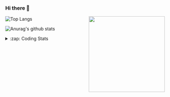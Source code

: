 ### Hi there 👋

<!--
**tao8687/tao8687** is a ✨ _special_ ✨ repository because its `README.md` (this file) appears on your GitHub profile.

Here are some ideas to get you started:

- 🔭 I’m currently working on ...
- 🌱 I’m currently learning ...
- 👯 I’m looking to collaborate on ...
- 🤔 I’m looking for help with ...
- 💬 Ask me about ...
- 📫 How to reach me: ...
- 😄 Pronouns: ...
- ⚡ Fun fact: ...
-->

<img align='right' src="https://media.giphy.com/media/M9gbBd9nbDrOTu1Mqx/giphy.gif" width="240">

  
![Top Langs](https://github-readme-stats.vercel.app/api/top-langs/?username=tao8687&layout=compact&title_color=23238E&text_color=A67D3D)

![Anurag's github stats](https://github-readme-stats.vercel.app/api?username=tao8687&show_icons=true&&text_color=A67D3D&title_color=23238E&show_icons=false&count_private=true&hide=stars)

<details>
  <summary>:zap: Coding Stats</summary>
  <br>
    
<!--START_SECTION:waka-->

```txt
From: 09 February 2025 - To: 16 February 2025

C++        2 hrs 23 mins   █████████▒░░░░░░░░░░░░░░░   36.72 %
Prolog     2 hrs           ███████▓░░░░░░░░░░░░░░░░░   30.81 %
Other      41 mins         ██▓░░░░░░░░░░░░░░░░░░░░░░   10.65 %
Markdown   39 mins         ██▓░░░░░░░░░░░░░░░░░░░░░░   10.16 %
Python     28 mins         █▓░░░░░░░░░░░░░░░░░░░░░░░   07.17 %
```

<!--END_SECTION:waka-->
</details>
